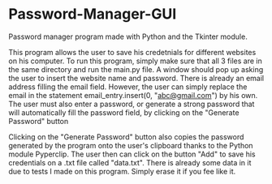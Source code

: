 # Password-Manager-GUI
Password manager program made with Python and the  Tkinter module.

This program allows the user to save his credetnials for different websites on his computer.
To run this program, simply make sure that all 3 files are in the same directory and run the main.py file.
A window should pop up asking the user to insert the website name and password. There is already an email address filling the email field.
However, the user can simply replace the email in the statement email_entry.insert(0, "abc@gmail.com") by his own.
The user must also enter a password, or generate a strong password that will automatically fill the password field, by clicking on the "Generate Password" button

Clicking on the "Generate Password" button also copies the password generated by the program onto the user's clipboard thanks to the Python module Pyperclip.
The user then can click on the button "Add" to save his credentials on a .txt file called "data.txt". There is already some data in it due to tests I made on this program.
Simply erase it if you fee like it.

